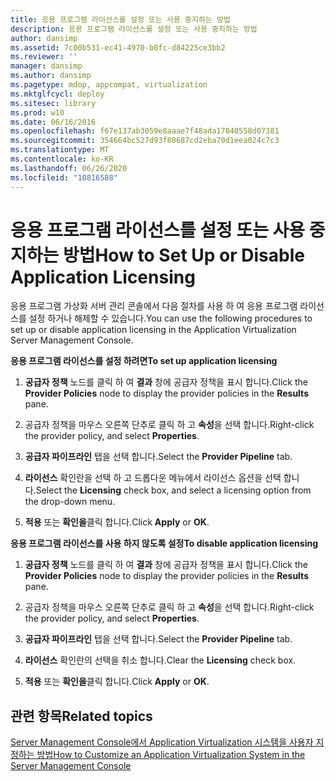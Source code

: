 ```yaml
---
title: 응용 프로그램 라이선스를 설정 또는 사용 중지하는 방법
description: 응용 프로그램 라이선스를 설정 또는 사용 중지하는 방법
author: dansimp
ms.assetid: 7c00b531-ec41-4970-b0fc-d84225ce3bb2
ms.reviewer: ''
manager: dansimp
ms.author: dansimp
ms.pagetype: mdop, appcompat, virtualization
ms.mktglfcycl: deploy
ms.sitesec: library
ms.prod: w10
ms.date: 06/16/2016
ms.openlocfilehash: f67e137ab3059e8aaae7f48ada17040558d07381
ms.sourcegitcommit: 354664bc527d93f80687cd2eba70d1eea024c7c3
ms.translationtype: MT
ms.contentlocale: ko-KR
ms.lasthandoff: 06/26/2020
ms.locfileid: "10816588"
---
```

# <span data-ttu-id="5f81c-103">응용 프로그램 라이선스를 설정 또는 사용 중지하는 방법</span><span class="sxs-lookup"><span data-stu-id="5f81c-103">How to Set Up or Disable Application Licensing</span></span>


<span data-ttu-id="5f81c-104">응용 프로그램 가상화 서버 관리 콘솔에서 다음 절차를 사용 하 여 응용 프로그램 라이선스를 설정 하거나 해제할 수 있습니다.</span><span class="sxs-lookup"><span data-stu-id="5f81c-104">You can use the following procedures to set up or disable application licensing in the Application Virtualization Server Management Console.</span></span>

**<span data-ttu-id="5f81c-105">응용 프로그램 라이선스를 설정 하려면</span><span class="sxs-lookup"><span data-stu-id="5f81c-105">To set up application licensing</span></span>**

1.  <span data-ttu-id="5f81c-106">**공급자 정책** 노드를 클릭 하 여 **결과** 창에 공급자 정책을 표시 합니다.</span><span class="sxs-lookup"><span data-stu-id="5f81c-106">Click the **Provider Policies** node to display the provider policies in the **Results** pane.</span></span>

2.  <span data-ttu-id="5f81c-107">공급자 정책을 마우스 오른쪽 단추로 클릭 하 고 **속성**을 선택 합니다.</span><span class="sxs-lookup"><span data-stu-id="5f81c-107">Right-click the provider policy, and select **Properties**.</span></span>

3.  <span data-ttu-id="5f81c-108">**공급자 파이프라인** 탭을 선택 합니다.</span><span class="sxs-lookup"><span data-stu-id="5f81c-108">Select the **Provider Pipeline** tab.</span></span>

4.  <span data-ttu-id="5f81c-109">**라이선스** 확인란을 선택 하 고 드롭다운 메뉴에서 라이선스 옵션을 선택 합니다.</span><span class="sxs-lookup"><span data-stu-id="5f81c-109">Select the **Licensing** check box, and select a licensing option from the drop-down menu.</span></span>

5.  <span data-ttu-id="5f81c-110">**적용** 또는 **확인을**클릭 합니다.</span><span class="sxs-lookup"><span data-stu-id="5f81c-110">Click **Apply** or **OK**.</span></span>

**<span data-ttu-id="5f81c-111">응용 프로그램 라이선스를 사용 하지 않도록 설정</span><span class="sxs-lookup"><span data-stu-id="5f81c-111">To disable application licensing</span></span>**

1.  <span data-ttu-id="5f81c-112">**공급자 정책** 노드를 클릭 하 여 **결과** 창에 공급자 정책을 표시 합니다.</span><span class="sxs-lookup"><span data-stu-id="5f81c-112">Click the **Provider Policies** node to display the provider policies in the **Results** pane.</span></span>

2.  <span data-ttu-id="5f81c-113">공급자 정책을 마우스 오른쪽 단추로 클릭 하 고 **속성**을 선택 합니다.</span><span class="sxs-lookup"><span data-stu-id="5f81c-113">Right-click the provider policy, and select **Properties**.</span></span>

3.  <span data-ttu-id="5f81c-114">**공급자 파이프라인** 탭을 선택 합니다.</span><span class="sxs-lookup"><span data-stu-id="5f81c-114">Select the **Provider Pipeline** tab.</span></span>

4.  <span data-ttu-id="5f81c-115">**라이선스** 확인란의 선택을 취소 합니다.</span><span class="sxs-lookup"><span data-stu-id="5f81c-115">Clear the **Licensing** check box.</span></span>

5.  <span data-ttu-id="5f81c-116">**적용** 또는 **확인을**클릭 합니다.</span><span class="sxs-lookup"><span data-stu-id="5f81c-116">Click **Apply** or **OK**.</span></span>

## <span data-ttu-id="5f81c-117">관련 항목</span><span class="sxs-lookup"><span data-stu-id="5f81c-117">Related topics</span></span>


[<span data-ttu-id="5f81c-118">Server Management Console에서 Application Virtualization 시스템을 사용자 지정하는 방법</span><span class="sxs-lookup"><span data-stu-id="5f81c-118">How to Customize an Application Virtualization System in the Server Management Console</span></span>](how-to-customize-an-application-virtualization-system-in-the-server-management-console.md)

 

 






